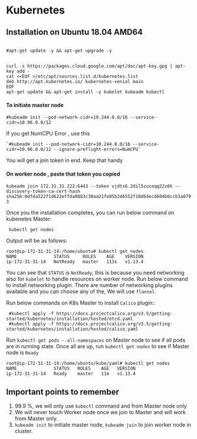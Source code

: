 # Kubernetes

## Installation on Ubuntu 18.04 AMD64

```

#apt-get update -y && apt-get upgrade -y


curl -s https://packages.cloud.google.com/apt/doc/apt-key.gpg | apt-key add -
cat <<EOF >/etc/apt/sources.list.d/kubernetes.list
deb http://apt.kubernetes.io/ kubernetes-xenial main
EOF
apt-get update && apt-get install -y kubelet kubeadm kubectl
```

#### To initiate master node
`#kubeadm init --pod-network-cidr=10.244.0.0/16 --service-cidr=10.96.0.0/12`

If you get NumCPU Error , use this 
```
`#kubeadm init --pod-network-cidr=10.244.0.0/16 --service-cidr=10.96.0.0/12 --ignore-preflight-errors=NumCPU`
```


You will get a join token in end. Keep that handy


#### On worker node , paste that token you copied


`kubeadm join 172.31.31.222:6443 --token vjdts6.2dil5zuceqq22x6h --discovery-token-ca-cert-hash sha256:0dfda522f1d622effda0883c30aa21fe05b246552f10d64ecd60db0ccb3a0793`

Once you the installation completes, you can run below command on kubenetes Master:

` kubectl get nodes`

Output will be as follows:
```
root@ip-172-31-31-14:/home/ubuntu# kubectl get nodes
NAME              STATUS     ROLES    AGE    VERSION
ip-172-31-31-14   NotReady   master   113s   v1.13.4
```

You can see that `STATUS` is `NotReady`, this is because you need networking also for `kubelet` to handle resources on worker node. 
Run below command to install networking plugin. There are number of networking plugins available and you can choose any of the, We will use `flannel`.

Run below commands on K8s Master to install `Calico` plugin::

```
 #kubectl apply -f https://docs.projectcalico.org/v3.5/getting-started/kubernetes/installation/hosted/etcd.yaml
 #kubectl apply -f https://docs.projectcalico.org/v3.5/getting-started/kubernetes/installation/hosted/calico.yaml
```

Run `kubectl get pods --all-namespaces` on Master node to see if all pods are in running state. Once all are up, run `kubectl get nodes` to see if Master node is `Ready`
```
root@ip-172-31-31-14:/home/ubuntu/kube/yaml# kubectl get nodes
NAME              STATUS   ROLES    AGE   VERSION
ip-172-31-31-14   Ready    master   11m   v1.13.4
```


## Important points to remember 

1. 99.9 %, we will only use `kubectl` command and from Master node only
2. We will never touch Worker node once we join to Master and will work from Master only.
3. `kubeadm init` to initiate master node, `kubeadm join` to join worker node in cluster.
